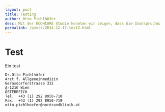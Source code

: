 ```yaml
---
layout: post  
title: Testing
author: Otto Pichlhöfer  
desc: Mit der ECOHCARE Studie konnten wir zeigen, dass die Inanspruchnahme von Gesundheitseinrichtungen der sekundären und tertiären Ebene im internationalen Vergleich in Österreich über 4-fach höher liegen. Damit einher geht eine Überinanspruchname in diesen Bereichen und eine Schwächung der medizinischen Primärversorgung.
permalink: /posts/2014-12-17-test2.html
---
```


# Test

Ein test

    Dr.Otto Pichlhöfer
    Arzt f. Allgemeinmedizin
    Gerasdorferstrasse 332
    A-1210 Wien
    ÖSTERREICH
    Tel.  +43 (1) 292 8950-710
    Fax.  +43 (1) 292 8950-719
    otto.pichlhoefer@nordrandklinik.at

